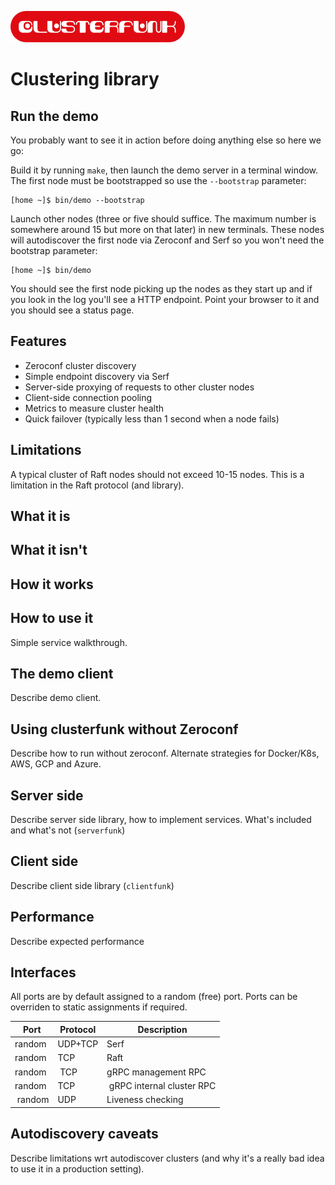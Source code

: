 ![Clusterfunk](img/cf_logo_280x50.png)

# Clustering library

## Run the demo

You probably want to see it in action before doing anything else so here we go:

Build it by running `make`, then launch the demo server in a terminal window. The first node must be bootstrapped so use the `--bootstrap` parameter:

```shell
[home ~]$ bin/demo --bootstrap
```

Launch other nodes (three or five should suffice. The maximum number is somewhere around 15 but more on that later) in new terminals. These nodes will autodiscover the first node via Zeroconf and Serf so you won't need the bootstrap parameter:

```shell
[home ~]$ bin/demo
```

You should see the first node picking up the nodes as they start up and if you look in the log you'll see a HTTP endpoint. Point your browser to it and you should see a status page.

## Features

* Zeroconf cluster discovery
* Simple endpoint discovery via Serf
* Server-side proxying of requests to other cluster nodes
* Client-side connection pooling
* Metrics to measure cluster health
* Quick failover (typically less than 1 second when a node fails)

## Limitations

A typical cluster of Raft nodes should not exceed 10-15 nodes. This is a limitation in the Raft protocol (and library).

## What it is

## What it isn't

## How it works

## How to use it

Simple service walkthrough.

## The demo client

Describe demo client.

## Using clusterfunk without Zeroconf

Describe how to run without zeroconf. Alternate strategies for Docker/K8s, AWS, GCP and Azure.

## Server side

Describe server side library, how to implement services. What's included and what's not (`serverfunk`)

## Client side

Describe client side library (`clientfunk`)
## Performance

Describe expected performance

## Interfaces

All ports are by default assigned to a random (free) port. Ports can be overriden to static assignments if required.

| Port | Protocol | Description
| ---- | -------- | -----------
| random | UDP+TCP | Serf
| random | TCP | Raft
| random | TCP | gRPC management RPC
| random | TCP | gRPC internal cluster RPC
| random | UDP | Liveness checking

## Autodiscovery caveats

Describe limitations wrt autodiscover clusters (and why it's a really bad idea to use it in a production setting).